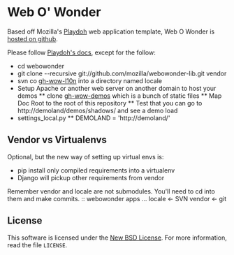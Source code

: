 Web O' Wonder
=============

Based off Mozilla's [Playdoh][gh-playdoh] web application template,
Web O Wonder is [hosted on github][gh-wow]. 

Please follow [Playdoh's docs][gh-playdoh], except for the follow:

* cd webowonder
* git clone --recursive git://github.com/mozilla/webowonder-lib.git vendor
* svn co [gh-wow-l10n] into a directory named locale
* Setup Apache or another web server on another domain to host your demos
** clone [gh-wow-demos] which is a bunch of static files
** Map Doc Root to the root of this repository
** Test that you can go to http://demoland/demos/shadows/ and see a demo load
* settings_local.py
** DEMOLAND = 'http://demoland/'

[gh-playdoh]: http://mozilla.github.com/playdoh
[gh-wow]: https://github.com/mozilla/webowonder
[gh-wow-lib]: https://github.com/mozilla/webowonder
[gh-wow-demos]: https://github.com/mozilla/webowonder
[gh-wow-l10n]: http://svn.mozilla.org/projects/TBD


Vendor vs Virtualenvs
---------------------
Optional, but the new way of setting up virtual envs is:

* pip install only compiled requirements into a virtualenv
* Django will pickup other requirements from vendor

Remember vendor and locale are not submodules. You'll need to cd into them and make commits.
::
    webowonder
        apps
        ...
        locale <- SVN
        vendor <- git

License
-------
This software is licensed under the [New BSD License][BSD]. For more
information, read the file ``LICENSE``.

[BSD]: http://creativecommons.org/licenses/BSD/

